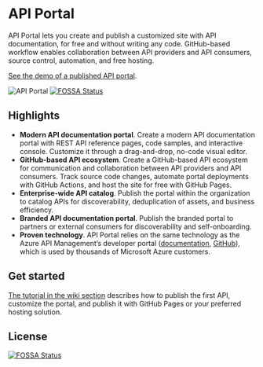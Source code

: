 # API Portal

API Portal lets you create and publish a customized site with API documentation, for free and without writing any code. GitHub-based workflow enables collaboration between API providers and API consumers, source control, automation, and free hosting.

[See the demo of a published API portal](https://aka.ms/apiportal/demo).

![API Portal](readme.gif)
[![FOSSA Status](https://app.fossa.com/api/projects/git%2Bgithub.com%2Fwinmike%2Fwinmike.github.io.svg?type=shield)](https://app.fossa.com/projects/git%2Bgithub.com%2Fwinmike%2Fwinmike.github.io?ref=badge_shield)

## Highlights

- **Modern API documentation portal**. Create a modern API documentation portal with REST API reference pages, code samples, and interactive console. Customize it through a drag-and-drop, no-code visual editor.
- **GitHub-based API ecosystem**. Create a GitHub-based API ecosystem for communication and collaboration between API providers and API consumers. Track source code changes, automate portal deployments with GitHub Actions, and host the site for free with GitHub Pages.
- **Enterprise-wide API catalog**. Publish the portal within the organization to catalog APIs for discoverability, deduplication of assets, and business efficiency.
- **Branded API documentation portal**. Publish the branded portal to partners or external consumers for discoverability and self-onboarding.
- **Proven technology**. API Portal relies on the same technology as the Azure API Management’s developer portal ([documentation](https://aka.ms/apimdocs/portal), [GitHub](https://aka.ms/apimdevportal)), which is used by thousands of Microsoft Azure customers.

## Get started

[The tutorial in the wiki section](https://github.com/Azure/API-Portal/wiki) describes how to publish the first API, customize the portal, and publish it with GitHub Pages or your preferred hosting solution.


## License
[![FOSSA Status](https://app.fossa.com/api/projects/git%2Bgithub.com%2Fwinmike%2Fwinmike.github.io.svg?type=large)](https://app.fossa.com/projects/git%2Bgithub.com%2Fwinmike%2Fwinmike.github.io?ref=badge_large)